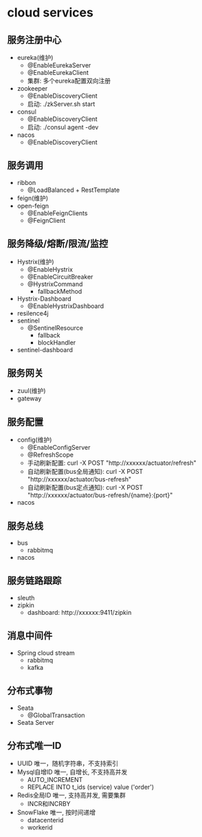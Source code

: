 # cloud services

## 服务注册中心
- eureka(维护)
  - @EnableEurekaServer
  - @EnableEurekaClient
  - 集群: 多个eureka配置双向注册
- zookeeper
  - @EnableDiscoveryClient
  - 启动: ./zkServer.sh start
- consul
  - @EnableDiscoveryClient
  - 启动: ./consul agent -dev
- nacos
  - @EnableDiscoveryClient

## 服务调用
- ribbon
  - @LoadBalanced + RestTemplate
- feign(维护)
- open-feign
  - @EnableFeignClients
  - @FeignClient

## 服务降级/熔断/限流/监控
- Hystrix(维护)
  - @EnableHystrix
  - @EnableCircuitBreaker
  - @HystrixCommand
    - fallbackMethod 
- Hystrix-Dashboard
  - @EnableHystrixDashboard
- resilence4j
- sentinel
  - @SentinelResource
    - fallback
    - blockHandler
- sentinel-dashboard

## 服务网关
- zuul(维护)
- gateway

## 服务配置
- config(维护)
  - @EnableConfigServer
  - @RefreshScope
  - 手动刷新配置: curl -X POST "http://xxxxxx/actuator/refresh"
  - 自动刷新配置(bus全局通知): curl -X POST "http://xxxxxx/actuator/bus-refresh"
  - 自动刷新配置(bus定点通知): curl -X POST "http://xxxxxx/actuator/bus-refresh/{name}:{port}"
- nacos

## 服务总线
- bus
  - rabbitmq 
- nacos

## 服务链路跟踪
- sleuth
- zipkin
  - dashboard: http://xxxxxx:9411/zipkin

## 消息中间件
- Spring cloud stream
  - rabbitmq
  - kafka

## 分布式事物
- Seata
  - @GlobalTransaction
- Seata Server

## 分布式唯一ID
- UUID 唯一，随机字符串，不支持索引
- Mysql自增ID 唯一, 自增长, 不支持高并发
  - AUTO_INCREMENT
  - REPLACE INTO t_ids (service) value ('order')
- Redis全局ID 唯一, 支持高并发, 需要集群
  - INCR和INCRBY
- SnowFlake 唯一, 按时间递增
  - datacenterid
  - workerid
